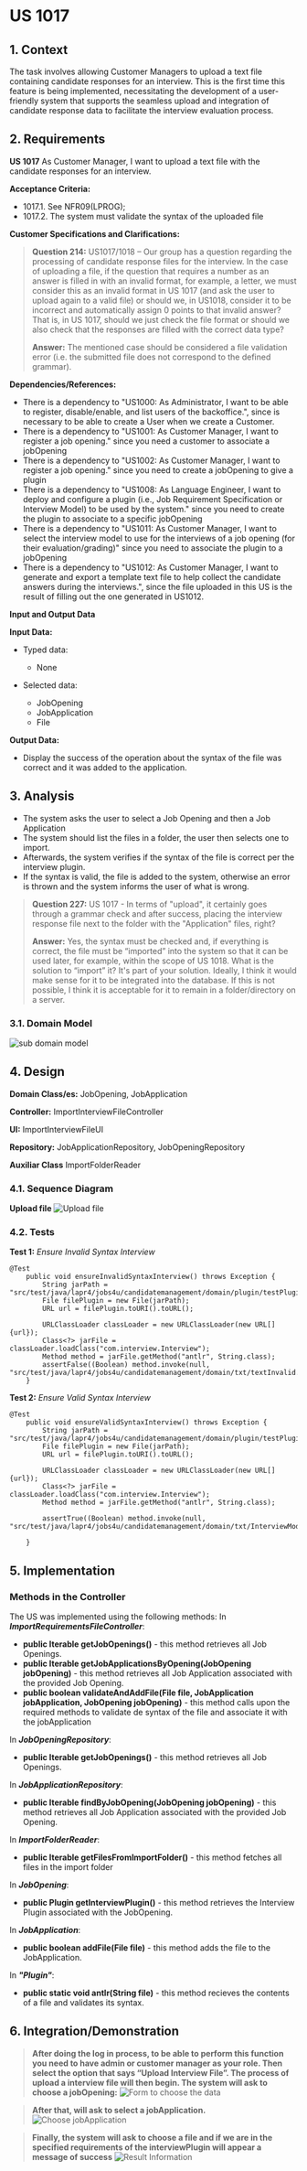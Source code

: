 # US 1017

## 1. Context


The task involves allowing Customer Managers to upload a text file containing candidate responses for an interview. This is the first time this feature is being implemented, necessitating the development of a user-friendly system that supports the seamless upload and integration of candidate response data to facilitate the interview evaluation process.

## 2. Requirements

**US 1017**  As Customer Manager, I want to upload a text file with the candidate responses for an interview.

**Acceptance Criteria:**

- 1017.1. See NFR09(LPROG);
- 1017.2. The system must validate the syntax of the uploaded file

**Customer Specifications and Clarifications:**

> **Question 214:** US1017/1018 – Our group has a question regarding the processing of candidate response files for the interview.
> In the case of uploading a file, if the question that requires a number as an answer is filled in with an invalid format, for example,
> a letter, we must consider this as an invalid format in US 1017 (and ask the user to upload again to a valid file) or should we,
> in US1018, consider it to be incorrect and automatically assign 0 points to that invalid answer? That is, in US 1017, should we just check
> the file format or should we also check that the responses are filled with the correct data type?
>
> **Answer:** The mentioned case should be considered a file validation error (i.e. the submitted file does not correspond to the defined grammar).



**Dependencies/References:**

* There is a dependency to "US1000: As Administrator, I want to be able to register, disable/enable, and list users of the backoffice.", since is necessary to be able to create a User when we create a Customer.
* There is a dependency to "US1001: As Customer Manager, I want to register a job opening." since you need a customer to associate a jobOpening
* There is a dependency to "US1002: As Customer Manager, I want to register a job opening." since you need to create a jobOpening to give a plugin
* There is a dependency to "US1008: As Language Engineer, I want to deploy and configure a plugin (i.e., Job Requirement Specification or Interview Model) to be used by the system." since you need to create the plugin to associate to a specific jobOpening
* There is a dependency to "US1011: As Customer Manager, I want to select the interview model to use for the interviews of a job opening (for their evaluation/grading)" since you need to associate the plugin to a jobOpening
* There is a dependency to "US1012: As Customer Manager, I want to generate and export a template text file to help collect the candidate answers during the interviews.", since the file uploaded in this US is the result of filling out the one generated in US1012.



**Input and Output Data**

**Input Data:**

* Typed data:
  * None


* Selected data:
  * JobOpening
  * JobApplication
  * File



**Output Data:**
* Display the success of the operation about the syntax of the file was correct and it was added to the application. 



## 3. Analysis

* The system asks the user to select a Job Opening and then a Job Application
* The system should list the files in a folder, the user then selects one to import.
* Afterwards, the system verifies if the syntax of the file is correct per the interview plugin.
* If the syntax is valid, the file is added to the system, otherwise an error is thrown and the system informs the user of what is wrong.


> **Question 227:** US 1017 - In terms of "upload", it certainly goes through a grammar check and after success, placing the interview response file next to the folder with the "Application" files, right?
>
> **Answer:** Yes, the syntax must be checked and, if everything is correct, the file must be “imported” into the system so that it can be used later, for example, within the scope of US 1018. What is the
> solution to “import” it? It's part of your solution. Ideally, I think it would make sense for it to be integrated into the database. If this is not possible, I think it is acceptable for it to remain in a folder/directory on a server.


### 3.1. Domain Model
![sub domain model](us1017_sub_domain_model.svg)

## 4. Design

**Domain Class/es:** JobOpening, JobApplication

**Controller:** ImportInterviewFileController

**UI:** ImportInterviewFileUI

**Repository:** JobApplicationRepository, JobOpeningRepository

**Auxiliar Class** ImportFolderReader

### 4.1. Sequence Diagram

**Upload file**
![Upload file](us1017_sequence_diagram.svg "Upload file")


### 4.2. Tests


**Test 1:** *Ensure Invalid Syntax Interview*


```
@Test
    public void ensureInvalidSyntaxInterview() throws Exception {
        String jarPath = "src/test/java/lapr4/jobs4u/candidatemanagement/domain/plugin/testPlugin2Int.jar";
        File filePlugin = new File(jarPath);
        URL url = filePlugin.toURI().toURL();

        URLClassLoader classLoader = new URLClassLoader(new URL[]{url});
        Class<?> jarFile = classLoader.loadClass("com.interview.Interview");
        Method method = jarFile.getMethod("antlr", String.class);
        assertFalse((Boolean) method.invoke(null, "src/test/java/lapr4/jobs4u/candidatemanagement/domain/txt/textInvalid.txt"));
    }

````

**Test 2:** *Ensure Valid Syntax Interview*


```
@Test
    public void ensureValidSyntaxInterview() throws Exception {
        String jarPath = "src/test/java/lapr4/jobs4u/candidatemanagement/domain/plugin/testPlugin2Int.jar";
        File filePlugin = new File(jarPath);
        URL url = filePlugin.toURI().toURL();

        URLClassLoader classLoader = new URLClassLoader(new URL[]{url});
        Class<?> jarFile = classLoader.loadClass("com.interview.Interview");
        Method method = jarFile.getMethod("antlr", String.class);

        assertTrue((Boolean) method.invoke(null, "src/test/java/lapr4/jobs4u/candidatemanagement/domain/txt/InterviewModel.txt"));

    }

````




## 5. Implementation

### Methods in the Controller

The US was implemented using the following methods:
In ***ImportRequirementsFileController***:
* **public Iterable<JobOpening> getJobOpenings()** - this method retrieves all Job Openings.
* **public Iterable<JobApplication> getJobApplicationsByOpening(JobOpening jobOpening)** - this method retrieves all Job Application associated with the provided Job Opening.
* **public boolean validateAndAddFile(File file, JobApplication jobApplication, JobOpening jobOpening)** - this method calls upon the required methods to validate de syntax of the file and associate it with the jobApplication

In ***JobOpeningRepository***:
* **public Iterable<JobOpening> getJobOpenings()** - this method retrieves all Job Openings.

In ***JobApplicationRepository***:
* **public Iterable<JobApplication> findByJobOpening(JobOpening jobOpening)** - this method retrieves all Job Application associated with the provided Job Opening.

In ***ImportFolderReader***:
* **public Iterable<String> getFilesFromImportFolder()** - this method fetches all files in the import folder

In ***JobOpening***:
* **public Plugin getInterviewPlugin()** - this method retrieves the Interview Plugin associated with the JobOpening.

In ***JobApplication***:
* **public boolean addFile(File file)** - this method adds the file to the JobApplication.

In ***"Plugin"***:
* **public static void antlr(String file)** - this method recieves the contents of a file and validates its syntax.


## 6. Integration/Demonstration

>**After doing the log in process, to be able to perform this function you need to have admin or customer manager as your role. Then select the option that says “Upload Interview File”.
The process of upload a interview file will then begin. The system will ask to choose a jobOpening:**
![Form to choose the data](Integration_Demonstration/upload_interview_file_1.png)


>**After that, will ask to select a jobApplication.**
![Choose jobApplication](Integration_Demonstration/upload_interview_file_2.png)

> **Finally, the system will ask to choose a file and if we are in the specified requirements of the interviewPlugin will appear a message of success**
![Result Information](Integration_Demonstration/upload_interview_file_3.png)



[//]: # (## 7. Observations)

[//]: # ()
[//]: # (*This section should be used to include any content that does not fit any of the previous sections.*)

[//]: # ()
[//]: # (*The team should present here, for instance, a critical perspective on the developed work including the analysis of alternative solutions or related works*)

[//]: # ()
[//]: # (*The team should include in this section statements/references regarding third party works that were used in the development this work.*)